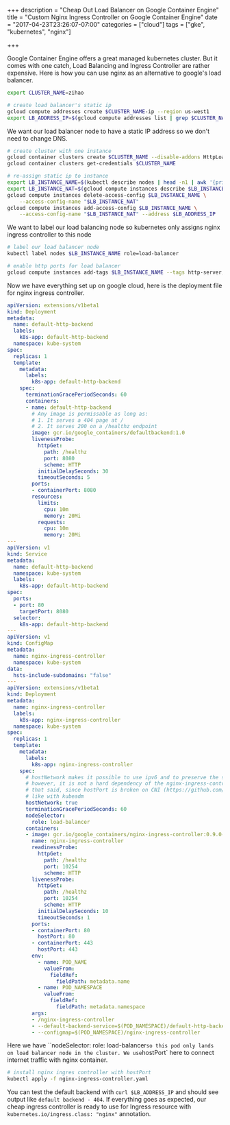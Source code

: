+++
description = "Cheap Out Load Balancer on Google Container Engine"
title = "Custom Nginx Ingress Controller on Google Container Engine"
date = "2017-04-23T23:26:07-07:00"
categories = ["cloud"]
tags = ["gke", "kubernetes", "nginx"]

+++

Google Container Engine offers a great managed kubernetes cluster. But it comes with one catch, Load Balancing and Ingress Controller are rather expensive. Here is how you can use nginx as an alternative to google's load balancer.
<!--more-->

```bash
export CLUSTER_NAME=zihao

# create load balancer's static ip
gcloud compute addresses create $CLUSTER_NAME-ip --region us-west1
export LB_ADDRESS_IP=$(gcloud compute addresses list | grep $CLUSTER_NAME-ip | awk '{print $3}')
```
We want our load balancer node to have a static IP address so we don't need to change DNS.

```bash
# create cluster with one instance
gcloud container clusters create $CLUSTER_NAME --disable-addons HttpLoadBalancing --disk-size=10 --machine-type=g1-small --num-nodes=1
gcloud container clusters get-credentials $CLUSTER_NAME

# re-assign static ip to instance
export LB_INSTANCE_NAME=$(kubectl describe nodes | head -n1 | awk '{print $2}')
export LB_INSTANCE_NAT=$(gcloud compute instances describe $LB_INSTANCE_NAME | grep -A3 networkInterfaces: | tail -n1 | awk -F': ' '{print $2}')
gcloud compute instances delete-access-config $LB_INSTANCE_NAME \
    --access-config-name "$LB_INSTANCE_NAT"
gcloud compute instances add-access-config $LB_INSTANCE_NAME \
    --access-config-name "$LB_INSTANCE_NAT" --address $LB_ADDRESS_IP
```

We want to label our load balancing node so kubernetes only assigns nginx ingress controller to this node

```bash
# label our load balancer node
kubectl label nodes $LB_INSTANCE_NAME role=load-balancer

# enable http ports for load balancer
gcloud compute instances add-tags $LB_INSTANCE_NAME --tags http-server,https-server
```

Now we have everything set up on google cloud, here is the deployment file for nginx ingress controller.

```YAML
apiVersion: extensions/v1beta1
kind: Deployment
metadata:
  name: default-http-backend
  labels:
    k8s-app: default-http-backend
  namespace: kube-system
spec:
  replicas: 1
  template:
    metadata:
      labels:
        k8s-app: default-http-backend
    spec:
      terminationGracePeriodSeconds: 60
      containers:
      - name: default-http-backend
        # Any image is permissable as long as:
        # 1. It serves a 404 page at /
        # 2. It serves 200 on a /healthz endpoint
        image: gcr.io/google_containers/defaultbackend:1.0
        livenessProbe:
          httpGet:
            path: /healthz
            port: 8080
            scheme: HTTP
          initialDelaySeconds: 30
          timeoutSeconds: 5
        ports:
        - containerPort: 8080
        resources:
          limits:
            cpu: 10m
            memory: 20Mi
          requests:
            cpu: 10m
            memory: 20Mi
---
apiVersion: v1
kind: Service
metadata:
  name: default-http-backend
  namespace: kube-system
  labels:
    k8s-app: default-http-backend
spec:
  ports:
  - port: 80
    targetPort: 8080
  selector:
    k8s-app: default-http-backend
---
apiVersion: v1
kind: ConfigMap
metadata:
  name: nginx-ingress-controller
  namespace: kube-system
data:
  hsts-include-subdomains: "false"
---
apiVersion: extensions/v1beta1
kind: Deployment
metadata:
  name: nginx-ingress-controller
  labels:
    k8s-app: nginx-ingress-controller
  namespace: kube-system
spec:
  replicas: 1
  template:
    metadata:
      labels:
        k8s-app: nginx-ingress-controller
    spec:
      # hostNetwork makes it possible to use ipv6 and to preserve the source IP correctly regardless of docker configuration
      # however, it is not a hard dependency of the nginx-ingress-controller itself and it may cause issues if port 10254 already is taken on the host
      # that said, since hostPort is broken on CNI (https://github.com/kubernetes/kubernetes/issues/31307) we have to use hostNetwork where CNI is used
      # like with kubeadm
      hostNetwork: true
      terminationGracePeriodSeconds: 60
      nodeSelector:
        role: load-balancer
      containers:
      - image: gcr.io/google_containers/nginx-ingress-controller:0.9.0-beta.3
        name: nginx-ingress-controller
        readinessProbe:
          httpGet:
            path: /healthz
            port: 10254
            scheme: HTTP
        livenessProbe:
          httpGet:
            path: /healthz
            port: 10254
            scheme: HTTP
          initialDelaySeconds: 10
          timeoutSeconds: 1
        ports:
        - containerPort: 80
          hostPort: 80
        - containerPort: 443
          hostPort: 443
        env:
          - name: POD_NAME
            valueFrom:
              fieldRef:
                fieldPath: metadata.name
          - name: POD_NAMESPACE
            valueFrom:
              fieldRef:
                fieldPath: metadata.namespace
        args:
        - /nginx-ingress-controller
        - --default-backend-service=$(POD_NAMESPACE)/default-http-backend
        - --configmap=$(POD_NAMESPACE)/nginx-ingress-controller
```

Here we have ``nodeSelector: role: load-balancer` so this pod only lands on load balancer node in the cluster. We use `hostPort` here to connect internet traffic with nginx container.

```bash
# install nginx ingres controller with hostPort
kubectl apply -f nginx-ingress-controller.yaml
```
You can test the default backend with `curl $LB_ADDRESS_IP` and should see output like `default backend - 404`. If everything goes as expected, our cheap ingress controller is ready to use for Ingress resource with `kubernetes.io/ingress.class: "nginx"` annotation. 
